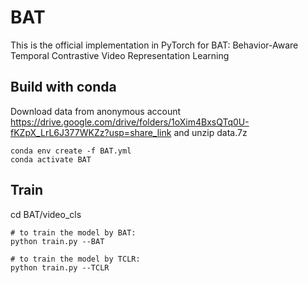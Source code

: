 # BAT
This is the official implementation in PyTorch for BAT: Behavior-Aware Temporal Contrastive Video Representation Learning

## Build with conda
Download data from anonymous account https://drive.google.com/drive/folders/1oXim4BxsQTq0U-fKZpX_LrL6J377WKZz?usp=share_link and unzip data.7z
```
conda env create -f BAT.yml
conda activate BAT
```
## Train
cd BAT/video_cls

```
# to train the model by BAT:
python train.py --BAT

# to train the model by TCLR:
python train.py --TCLR
